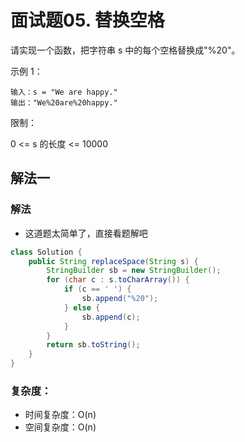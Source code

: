 # 面试题05. 替换空格
请实现一个函数，把字符串 s 中的每个空格替换成"%20"。

示例 1：
```
输入：s = "We are happy."
输出："We%20are%20happy."
```

限制：

0 <= s 的长度 <= 10000

## 解法一

### 解法

- 这道题太简单了，直接看题解吧

```java
class Solution {
    public String replaceSpace(String s) {
        StringBuilder sb = new StringBuilder();
        for (char c : s.toCharArray()) {
            if (c == ' ') {
                sb.append("%20");
            } else {
                sb.append(c);
            }
        }
        return sb.toString();
    }
}
```

### 复杂度：
- 时间复杂度：O(n)
- 空间复杂度：O(n)